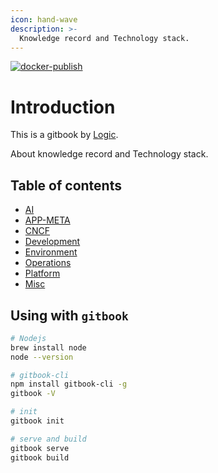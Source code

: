 ```yaml
---
icon: hand-wave
description: >-
  Knowledge record and Technology stack.
---
```


[![docker-publish](https://github.com/logic3579/gitbook/actions/workflows/docker-publish.yml/badge.svg)](https://github.com/logic3579/gitbook/actions/workflows/docker-publish.yml)

# Introduction

This is a gitbook by [Logic](https://github.com/logic3579/gitbook/).

About knowledge record and Technology stack.

## Table of contents

<!-- toc -->

- [AI](#)
- [APP-META](#)
- [CNCF](#)
- [Development](#)
- [Environment](#)
- [Operations](#)
- [Platform](#)
- [Misc](#)
<!-- tocstop -->

## Using with `gitbook`

```bash
# Nodejs
brew install node
node --version

# gitbook-cli
npm install gitbook-cli -g
gitbook -V

# init
gitbook init

# serve and build
gitbook serve
gitbook build
```
